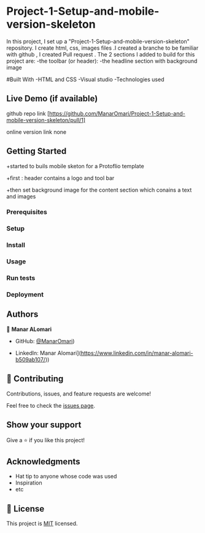 # Project-1-Setup-and-mobile-version-skeleton
In this project, I set up a "Project-1-Setup-and-mobile-version-skeleton" repository. I create html, css, images files .I created a branche to be familiar with github , I created Pull request .
The 2 sections I added to build for this project are:
-the toolbar (or header):
-the headline section with background image

#Built With
-HTML and CSS
-Visual studio
-Technologies used

## Live Demo (if available)
github repo link 
[https://github.com/ManarOmari/Project-1-Setup-and-mobile-version-skeleton/pull/1]

online version link 
none 

## Getting Started

+started to buils mobile sketon for a Protoflio template 

+first : header contains a logo and tool bar 

+then set background image for the content section which conains a text and images 

### Prerequisites

### Setup

### Install

### Usage

### Run tests

### Deployment



## Authors

👤 **Manar ALomari**

- GitHub: [@ManarOmari](https://github.com/ManarOmari))

- LinkedIn: Manar Alomari](https://www.linkedin.com/in/manar-alomari-b509ab107/))



## 🤝 Contributing

Contributions, issues, and feature requests are welcome!

Feel free to check the [issues page](../../issues/).

## Show your support

Give a ⭐️ if you like this project!

## Acknowledgments

- Hat tip to anyone whose code was used
- Inspiration
- etc

## 📝 License

This project is [MIT](./MIT.md) licensed.